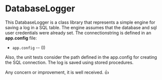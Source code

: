# DatabaseLogger

This DatabaseLogger is a class library that represents a simple engine for saving a log in a SQL table. The engine assumes that the database and sql user credentials were already set.
The connectionstring is defined in an **app.config** file:

* `app.config` -- (I)

Also, the unit tests consider the path defined in the app.config for creating the SQL connection. The log is saved using stored procedures.

Any concern or improvement, it is well received. :+1:
